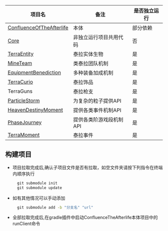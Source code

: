 | 项目名                                                  | 备注            | 是否独立运行 |
|------------------------------------------------------|---------------|--------|
| [ConfluenceOfTheAfterlife](ConfluenceOfTheAfterlife) | 本体            | 部分依赖   |
| [Core](Core)                                         | 非独立运行项目共用代码   | 否      |
| [TerraEntity](TerraEntity)                           | 泰拉实体生物        | 是      |
| [MineTeam](MineTeam)                                 | 类泰拉团队机制       | 是      |
| [EquipmentBenediction](EquipmentBenediction)         | 多种装备加成机制      | 是      |
| [TerraCurio](TerraCurio)                             | 泰拉饰品          | 是      |
| TerraGuns                                            | 泰拉枪支          | 是      |
| [ParticleStorm](ParticleStorm)                       | 为复杂的粒子提供API   | 是      |
| [HeavenDestinyMoment](HeavenDestinyMoment)           | 提供各类事件机制API   | 是      |
| [PhaseJourney](PhaseJourney)                         | 提供各类阶游戏段机制API | 是      |
| [TerraMoment](TerraMoment)                           | 泰拉事件          | 是      |
## 构建项目

- 项目拉取完成后,确认子项目文件是否有拉取，如空文件夹请按下列指令在终端内顺序执行
  ~~~cmd
    git submodule init
    git submodule update
  ~~~

- 如有其他情况可以手动添加
  ~~~cmd
    git submodule add -b "分支名" "url"
  ~~~

- 全部拉取完成后,在gradle插件中启动ConfluenceTheAfterlife本体项目中的runClient命令

